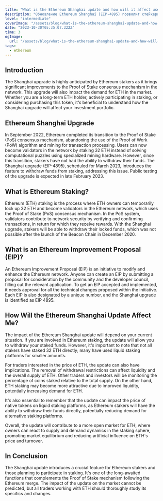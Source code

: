 ```yaml
---
title: "What is the Ethereum Shanghai update and how will it affect users?"
description: "Обновление Ethereum Shanghai (EIP-4895) позволит стейкерам ETH выводить свои активы из стейкинга и участвовать в качестве валидаторов на сети. С внедрением алгоритма Proof of Stake пользователям было разрешено стейкинг 32 ETH, блокируя эти средства на неопределенный срок и становясь валидаторами на сети. Это обновление, скорее всего, повлияет на долю ETH, находящуюся в стейкинге, относительно общего предложения, что, в свою очередь, может оказать влияние на динамику спроса и предложения ETH на рынке."
level: "intermediate"
coverImage: "/assets/blog/what-is-the-ethereum-shanghai-update-and-how-will-it-affect-users/cover.png"
date: "2023-10-30T05:35:07.322Z"
time: 3
ogImage:
  url: "/assets/blog/what-is-the-ethereum-shanghai-update-and-how-will-it-affect-users/cover.png"
tags:
  - ethereum
---
```



## Introduction
The Shanghai upgrade is highly anticipated by Ethereum stakers as it brings significant improvements to the Proof of Stake consensus mechanism in the network. This upgrade will also impact the demand for ETH in the market. Whether you are a long-term ETH holder, actively participating in staking, or considering purchasing this token, it's beneficial to understand how the Shanghai upgrade will affect your investment portfolio.

## Ethereum Shanghai Upgrade
In September 2022, Ethereum completed its transition to the Proof of Stake (PoS) consensus mechanism, abandoning the use of the Proof of Work (PoW) algorithm and mining for transaction processing. Users can now become validators in the network by staking 32 ETH instead of solving computational puzzles using specialized mining hardware. However, since this transition, stakers have not had the ability to withdraw their funds. The Shanghai upgrade (EIP-4895), scheduled for March 2023, introduces the feature to withdraw funds from staking, addressing this issue. Public testing of the upgrade is expected in late February 2023.

## What is Ethereum Staking?
Ethereum (ETH) staking is the process where ETH owners can temporarily lock up 32 ETH and become validators in the Ethereum network, which uses the Proof of Stake (PoS) consensus mechanism. In the PoS system, validators contribute to network security by verifying and confirming transactions, in return for which they receive rewards. With the Shanghai upgrade, stakers will be able to withdraw their locked funds, which was not possible after the launch of the Beacon Chain in December 2020.

## What is an Ethereum Improvement Proposal (EIP)?
An Ethereum Improvement Proposal (EIP) is an initiative to modify and enhance the Ethereum network. Anyone can create an EIP by submitting a proposal for consideration by the community and the developer council, filling out the relevant application. To get an EIP accepted and implemented, it needs approval for all the technical changes proposed within the initiative. Each EIP is also designated by a unique number, and the Shanghai upgrade is identified as EIP 4895.

## How Will the Ethereum Shanghai Update Affect Me?
The impact of the Ethereum Shanghai update will depend on your current situation. If you are involved in Ethereum staking, the update will allow you to withdraw your staked funds. However, it's important to note that not all stakers have staked 32 ETH directly; many have used liquid staking platforms for smaller amounts.

For traders interested in the price of ETH, the update can also have implications. The removal of withdrawal restrictions can affect liquidity and the overall supply of ETH. Other traders and investors will be monitoring the percentage of coins staked relative to the total supply. On the other hand, ETH staking may become more attractive due to improved liquidity, potentially increasing demand for ETH.

It's also essential to remember that the update can impact the price of native tokens on liquid staking platforms, as Ethereum stakers will have the ability to withdraw their funds directly, potentially reducing demand for alternative staking platforms.

Overall, the update will contribute to a more open market for ETH, where owners can react to supply and demand dynamics in the staking sphere, promoting market equilibrium and reducing artificial influence on ETH's price and turnover.

## In Conclusion
The Shanghai update introduces a crucial feature for Ethereum stakers and those planning to participate in staking. It's one of the long-awaited functions that complements the Proof of Stake mechanism following the Ethereum merge. The impact of the update on the market cannot be predicted, but all traders working with ETH should thoroughly study its specifics and changes.
